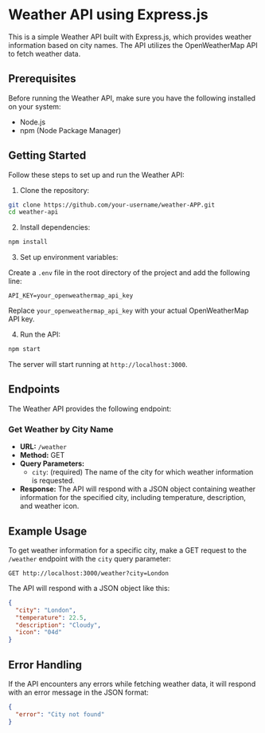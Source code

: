# Weather API using Express.js

This is a simple Weather API built with Express.js, which provides weather information based on city names. The API utilizes the OpenWeatherMap API to fetch weather data.

## Prerequisites

Before running the Weather API, make sure you have the following installed on your system:

- Node.js
- npm (Node Package Manager)

## Getting Started

Follow these steps to set up and run the Weather API:

1. Clone the repository:

```bash
git clone https://github.com/your-username/weather-APP.git
cd weather-api
```

2. Install dependencies:

```bash
npm install
```

3. Set up environment variables:

Create a `.env` file in the root directory of the project and add the following line:

```plaintext
API_KEY=your_openweathermap_api_key
```

Replace `your_openweathermap_api_key` with your actual OpenWeatherMap API key.

4. Run the API:

```bash
npm start
```

The server will start running at `http://localhost:3000`.

## Endpoints

The Weather API provides the following endpoint:

### Get Weather by City Name

- **URL:** `/weather`
- **Method:** GET
- **Query Parameters:**
  - `city`: (required) The name of the city for which weather information is requested.
- **Response:**
  The API will respond with a JSON object containing weather information for the specified city, including temperature, description, and weather icon.

## Example Usage

To get weather information for a specific city, make a GET request to the `/weather` endpoint with the `city` query parameter:

```plaintext
GET http://localhost:3000/weather?city=London
```

The API will respond with a JSON object like this:

```json
{
  "city": "London",
  "temperature": 22.5,
  "description": "Cloudy",
  "icon": "04d"
}
```

## Error Handling

If the API encounters any errors while fetching weather data, it will respond with an error message in the JSON format:

```json
{
  "error": "City not found"
}
```
